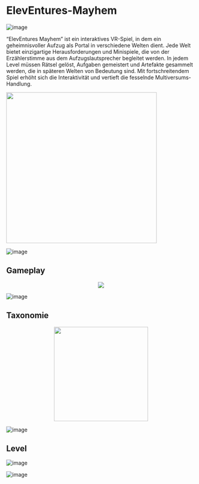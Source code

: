 # ElevEntures-Mayhem

![image](https://github.com/user-attachments/assets/b4941a1e-f343-4e8d-a1b0-025d3fa9df5b)

“ElevEntures Mayhem” ist ein interaktives VR-Spiel, in dem ein geheimnisvoller Aufzug als Portal in verschiedene Welten dient. Jede Welt bietet einzigartige Herausforderungen und Minispiele, die von der Erzählerstimme aus dem Aufzugslautsprecher begleitet werden. In jedem Level müssen Rätsel gelöst, Aufgaben gemeistert und Artefakte gesammelt werden, die in späteren Welten von Bedeutung sind. Mit fortschreitendem Spiel erhöht sich die Interaktivität und vertieft die fesselnde Multiversums-Handlung.

<p align="left">
  <img src="https://github.com/user-attachments/assets/b4941a1e-f343-4e8d-a1b0-025d3fa9df5b" width="400" />
</p>

![image](https://github.com/user-attachments/assets/42540653-0901-4924-9caf-746fa7f3268e)

## Gameplay

<p align="center">
  <img src="https://github.com/user-attachments/assets/08458b57-0f8b-4576-b55b-21cb42548f50" style="max-width:40%; height:auto;" />
</p>

![image](https://github.com/user-attachments/assets/08458b57-0f8b-4576-b55b-21cb42548f50)

## Taxonomie
<p align="center">
  <img src="https://github.com/user-attachments/assets/7ad69ed8-55ad-4599-ae55-eb5462dc437d" width="250" />
</p>

![image](https://github.com/user-attachments/assets/7ad69ed8-55ad-4599-ae55-eb5462dc437d)

## Level
![image](https://github.com/user-attachments/assets/7e13a30b-57dc-4d37-8883-a669269abd50)

![image](https://github.com/user-attachments/assets/adecadc8-f40a-405f-b3b2-2c798309476e)





